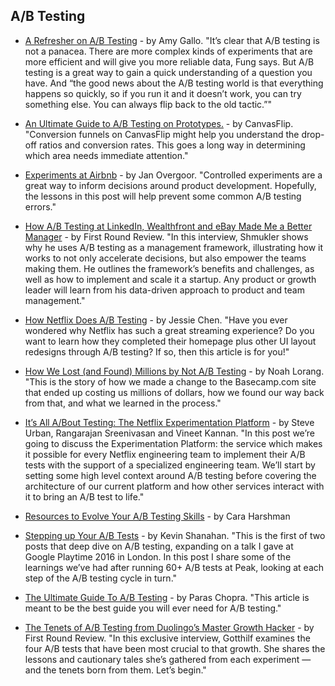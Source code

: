 ## A/B Testing

- [A Refresher on A/B Testing](https://hbr.org/2017/06/a-refresher-on-ab-testing) - by Amy Gallo. "It’s clear that A/B testing is not a panacea. There are more complex kinds of experiments that are more efficient and will give you more reliable data, Fung says. But A/B testing is a great way to gain a quick understanding of a question you have. And “the good news about the A/B testing world is that everything happens so quickly, so if you run it and it doesn’t work, you can try something else. You can always flip back to the old tactic.”"

- [An Ultimate Guide to A/B Testing on Prototypes.](https://uxplanet.org/an-ultimate-guide-to-a-b-testing-on-pre-live-apps-4bd57679e8cc) - by CanvasFlip. "Conversion funnels on CanvasFlip might help you understand the drop-off ratios and conversion rates. This goes a long way in determining which area needs immediate attention."

- [Experiments at Airbnb](https://medium.com/airbnb-engineering/experiments-at-airbnb-e2db3abf39e7) - by Jan Overgoor. "Controlled experiments are a great way to inform decisions around product development. Hopefully, the lessons in this post will help prevent some common A/B testing errors."

- [How A/B Testing at LinkedIn, Wealthfront and eBay Made Me a Better Manager](http://firstround.com/review/how-a-b-testing-at-linkedin-wealthfront-and-ebay-made-me-a-better-manager/) - by First Round Review. "In this interview, Shmukler shows why he uses A/B testing as a management framework, illustrating how it works to not only accelerate decisions, but also empower the teams making them. He outlines the framework’s benefits and challenges, as well as how to implement and scale it a startup. Any product or growth leader will learn from his data-driven approach to product and team management."

- [How Netflix Does A/B Testing](https://uxdesign.cc/how-netflix-does-a-b-testing-87df9f9bf57c) - by Jessie Chen. "Have you ever wondered why Netflix has such a great streaming experience? Do you want to learn how they completed their homepage plus other UI layout redesigns through A/B testing? If so, then this article is for you!"

- [How We Lost (and Found) Millions by Not A/B Testing](https://signalvnoise.com/posts/3945-how-we-lost-and-found-millions-by-not-ab-testing) - by Noah Lorang. "This is the story of how we made a change to the Basecamp.com site that ended up costing us millions of dollars, how we found our way back from that, and what we learned in the process."

- [It’s All A/Bout Testing: The Netflix Experimentation Platform](https://medium.com/netflix-techblog/its-all-a-bout-testing-the-netflix-experimentation-platform-4e1ca458c15) - by Steve Urban, Rangarajan Sreenivasan and Vineet Kannan. "In this post we’re going to discuss the Experimentation Platform: the service which makes it possible for every Netflix engineering team to implement their A/B tests with the support of a specialized engineering team. We’ll start by setting some high level context around A/B testing before covering the architecture of our current platform and how other services interact with it to bring an A/B test to life."

- [Resources to Evolve Your A/B Testing Skills](https://medium.com/@caraharshman/resources-to-evolve-your-a-b-testing-skills-ff60a885f12) - by Cara Harshman

- [Stepping up Your A/B Tests](https://www.mindtheproduct.com/2017/07/stepping-ab-tests/) - by Kevin Shanahan. "This is the first of two posts that deep dive on A/B testing, expanding on a talk I gave at Google Playtime 2016 in London. In this post I share some of the learnings we’ve had after running 60+ A/B tests at Peak, looking at each step of the A/B testing cycle in turn."

- [The Ultimate Guide To A/B Testing](https://www.smashingmagazine.com/2010/06/the-ultimate-guide-to-a-b-testing/) - by Paras Chopra. "This article is meant to be the best guide you will ever need for A/B testing."

- [The Tenets of A/B Testing from Duolingo’s Master Growth Hacker](http://firstround.com/review/the-tenets-of-a-b-testing-from-duolingos-master-growth-hacker/) - by First Round Review. "In this exclusive interview, Gotthilf examines the four A/B tests that have been most crucial to that growth. She shares the lessons and cautionary tales she’s gathered from each experiment — and the tenets born from them. Let’s begin."
